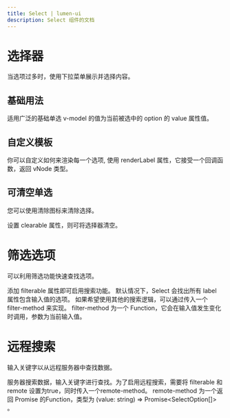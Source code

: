 ```yaml
---
title: Select | lumen-ui
description: Select 组件的文档
---
```

# 选择器

当选项过多时，使用下拉菜单展示并选择内容。

## 基础用法

适用广泛的基础单选 v-model 的值为当前被选中的 option 的 value 属性值。

<preview path="../demo/Select/Basic.vue" title="基础选择器" description="Select 基础选择器"></preview>

## 自定义模板
你可以自定义如何来渲染每一个选项, 使用 renderLabel 属性，它接受一个回调函数，返回 vNode 类型。

<preview path="../demo/Select/Template.vue" title="基础选择器" description="Select 基础选择器"></preview>

## 可清空单选
您可以使用清除图标来清除选择。

设置 clearable 属性，则可将选择器清空。

<preview path="../demo/Select/Clear.vue" title="基础选择器" description="Select 基础选择器"></preview>

# 筛选选项
可以利用筛选功能快速查找选项。

添加 filterable 属性即可启用搜索功能。 默认情况下，Select 会找出所有 label 属性包含输入值的选项。 如果希望使用其他的搜索逻辑，可以通过传入一个 filter-method 来实现。 filter-method 为一个 Function，它会在输入值发生变化时调用，参数为当前输入值。

<preview path="../demo/Select/Filter.vue" title="基础选择器" description="Select 基础选择器"></preview>

# 远程搜索
输入关键字以从远程服务器中查找数据。

服务器搜索数据，输入关键字进行查找。为了启用远程搜索，需要将 filterable 和 remote 设置为true，同时传入一个remote-method。 remote-method 为一个返回 Promise 的Function，类型为 (value: string) => Promise<SelectOption[]> 。